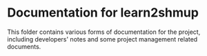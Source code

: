 # Documentation for learn2shmup

This folder contains various forms of documentation for the project, including
developers' notes and some project management related documents.
